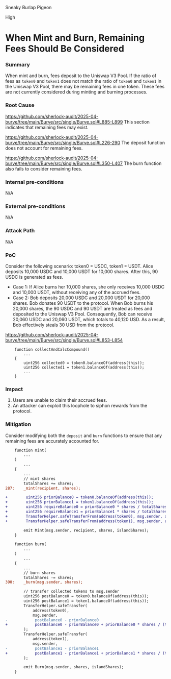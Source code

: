 Sneaky Burlap Pigeon

High

# When Mint and Burn, Remaining Fees Should Be Considered


### Summary
When mint and burn, fees deposit to the Uniswap V3 Pool. If the ratio of fees as `token0` and `token1` does not match the ratio of `token0` and `token1` in the Uniswap V3 Pool, there may be remaining fees in one token. These fees are not currently considered during minting and burning processes.

### Root Cause
https://github.com/sherlock-audit/2025-04-burve/tree/main/Burve/src/single/Burve.sol#L885-L899
This section indicates that remaining fees may exist.

https://github.com/sherlock-audit/2025-04-burve/tree/main/Burve/src/single/Burve.sol#L226-290
The deposit function does not account for remaining fees.

https://github.com/sherlock-audit/2025-04-burve/tree/main/Burve/src/single/Burve.sol#L350-L407
The burn function also fails to consider remaining fees.

### Internal pre-conditions
N/A

### External pre-conditions
N/A

### Attack Path
N/A

### PoC
Consider the following scenario:
token0 = USDC, token1 = USDT.
Alice deposits 10,000 USDC and 10,000 USDT for 10,000 shares. After this, 90 USDC is generated as fees.
- Case 1: 
  If Alice burns her 10,000 shares, she only receives 10,000 USDC and 10,000 USDT, without receiving any of the accrued fees.
- Case 2:
  Bob deposits 20,000 USDC and 20,000 USDT for 20,000 shares. Bob donates 90 USDT to the protocol.
  When Bob burns his 20,000 shares, the 90 USDC and 90 USDT are treated as fees and deposited to the Uniswap V3 Pool. Consequently, Bob can receive 20,060 USDC and 20,060 USDT, which totals to 40,120 USD.
  As a result, Bob effectively steals 30 USD from the protocol.

https://github.com/sherlock-audit/2025-04-burve/tree/main/Burve/src/single/Burve.sol#L853-L854
```solidity
    function collectAndCalcCompound()
        ...
    {
        uint256 collected0 = token0.balanceOf(address(this));
        uint256 collected1 = token1.balanceOf(address(this));
        ...
    }
```

### Impact
1. Users are unable to claim their accrued fees.
2. An attacker can exploit this loophole to siphon rewards from the protocol.

### Mitigation
Consider modifying both the `deposit` and `burn` functions to ensure that any remaining fees are accurately accounted for.
```diff
    function mint(
        ...
    )
        ...
    {
        ...
        // mint shares
        totalShares += shares;
287:    _mint(recipient, shares);

+        uint256 priorBalance0 = token0.balanceOf(address(this));
+        uint256 priorBalance1 = token1.balanceOf(address(this));
+        uint256 requireBalance0 = priorBalance0 * shares / totalShares;
+        uint256 requireBalance1 = priorBalance1 * shares / totalShares;
+        TransferHelper.safeTransferFrom(address(token0), msg.sender, address(this), requireBalance0);
+        TransferHelper.safeTransferFrom(address(token1), msg.sender, address(this), requireBalance1);

        emit Mint(msg.sender, recipient, shares, islandShares);
    }
```
```diff
    function burn(
        ...
    )
        ...
    {
        ...
        // burn shares
        totalShares -= shares;
390:    _burn(msg.sender, shares);

        // transfer collected tokens to msg.sender
        uint256 postBalance0 = token0.balanceOf(address(this));
        uint256 postBalance1 = token1.balanceOf(address(this));
        TransferHelper.safeTransfer(
            address(token0),
            msg.sender,
-            postBalance0 - priorBalance0
+            postBalance0 - priorBalance0 + priorBalance0 * shares / (totalShares + shares)
        );
        TransferHelper.safeTransfer(
            address(token1),
            msg.sender,
-            postBalance1 - priorBalance1
+            postBalance1 - priorBalance1 + priorBalance1 * shares / (totalShares + shares)
        );

        emit Burn(msg.sender, shares, islandShares);
    }
```